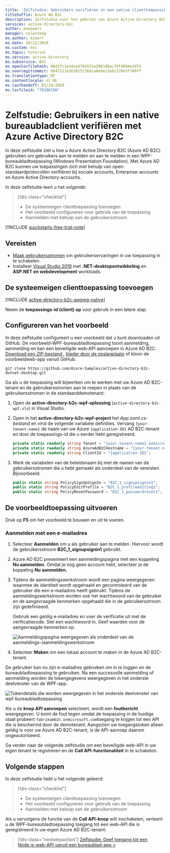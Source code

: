 ```yaml
---
title: 'Zelfstudie: Gebruikers verifiëren in een native clienttoepassing'
titleSuffix: Azure AD B2C
description: Zelfstudie over het gebruik van Azure Active Directory B2C voor het opgeven van gebruikersaanmeldingsreferenties voor een .NETdesktop-app.
services: active-directory-b2c
author: msmimart
manager: celestedg
ms.author: mimart
ms.date: 10/12/2019
ms.custom: mvc
ms.topic: tutorial
ms.service: active-directory
ms.subservice: B2C
ms.openlocfilehash: 06d27c3a3daa4702653a2063d0ac70fd094e2d74
ms.sourcegitcommit: 0947111b263015136bca0e6ec5a8c570b3f700ff
ms.translationtype: MT
ms.contentlocale: nl-NL
ms.lasthandoff: 03/24/2020
ms.locfileid: "78186196"
---
```

# <a name="tutorial-authenticate-users-in-a-native-desktop-client-using-azure-active-directory-b2c"></a>Zelfstudie: Gebruikers in een native bureaubladclient verifiëren met Azure Active Directory B2C

In deze zelfstudie ziet u hoe u Azure Active Directory B2C (Azure AD B2C) gebruiken om gebruikers aan te melden en aan te melden in een WPF-bureaubladtoepassing (Windows Presentation Foundation). Met Azure AD B2C kunnen uw toepassingen zich met behulp van open-standaardprotocollen verifiëren bij sociale accounts, Enterprise-accounts en Azure Active Directory-accounts.

In deze zelfstudie leert u het volgende:

> [!div class="checklist"]
> * De systeemeigen clienttoepassing toevoegen
> * Het voorbeeld configureren voor gebruik van de toepassing
> * Aanmelden met behulp van de gebruikersstroom

[!INCLUDE [quickstarts-free-trial-note](../../includes/quickstarts-free-trial-note.md)]

## <a name="prerequisites"></a>Vereisten

- [Maak gebruikersstromen](tutorial-create-user-flows.md) om gebruikerservaringen in uw toepassing in te schakelen.
- Installeer [Visual Studio 2019](https://www.visualstudio.com/downloads/) met **.NET-desktopontwikkeling** en **ASP.NET en webdevelopment** workloads.

## <a name="add-the-native-client-application"></a>De systeemeigen clienttoepassing toevoegen

[!INCLUDE [active-directory-b2c-appreg-native](../../includes/active-directory-b2c-appreg-native.md)]

Neem de **toepassings-id (client) op** voor gebruik in een latere stap.

## <a name="configure-the-sample"></a>Configureren van het voorbeeld

In deze zelfstudie configureert u een voorbeeld dat u kunt downloaden uit GitHub. De voorbeeld-WPF-bureaubladtoepassing toont aanmelding, aanmelding en kan een beveiligde web-API aanroepen in Azure AD B2C. [Download een ZIP-bestand ](https://github.com/Azure-Samples/active-directory-b2c-dotnet-desktop/archive/msalv3.zip), [blader door de opslagplaats](https://github.com/Azure-Samples/active-directory-b2c-dotnet-desktop) of kloon de voorbeeldweb-app vanuit GitHub.

```
git clone https://github.com/Azure-Samples/active-directory-b2c-dotnet-desktop.git
```

Ga als u de toepassing wilt bijwerken om te werken met uw Azure AD B2C-tenant en de gebruikersstromen aan te roepen in plaats van de gebruikersstromen in de standaarddemotenant:

1. Open de **active-directory-b2c-wpf-oplossing** (`active-directory-b2c-wpf.sln`) in Visual Studio.
2. Open in het **active-directory-b2c-wpf-project** het *App.xaml.cs-bestand* en vind de volgende variabele definities. Vervang `{your-tenant-name}` de naam van uw Azure `{application-ID}` AD B2C-tenant en door de toepassings-id die u eerder hebt geregistreerd.

    ```csharp
    private static readonly string Tenant = "{your-tenant-name}.onmicrosoft.com";
    private static readonly string AzureAdB2CHostname = "{your-tenant-name}.b2clogin.com";
    private static readonly string ClientId = "{application-ID}";
    ```

3. Werk de variabelen van de beleidsnaam bij met de namen van de gebruikersstromen die u hebt gemaakt als onderdeel van de vereisten. Bijvoorbeeld:

    ```csharp
    public static string PolicySignUpSignIn = "B2C_1_signupsignin1";
    public static string PolicyEditProfile = "B2C_1_profileediting1";
    public static string PolicyResetPassword = "B2C_1_passwordreset1";
    ```

## <a name="run-the-sample"></a>De voorbeeldtoepassing uitvoeren

Druk op **F5** om het voorbeeld te bouwen en uit te voeren.

### <a name="sign-up-using-an-email-address"></a>Aanmelden met een e-mailadres

1. Selecteer **Aanmelden** om u als gebruiker aan te melden. Hiervoor wordt de gebruikersstroom **B2C_1_signupsignin1** gebruikt.
2. Azure AD B2C presenteert een aanmeldingspagina met een koppeling **Nu aanmelden.** Omdat je nog geen account hebt, selecteer je de koppeling **Nu aanmelden.**
3. Tijdens de aanmeldingswerkstroom wordt een pagina weergegeven waarmee de identiteit wordt opgehaald en gecontroleerd van de gebruiker die een e-mailadres heeft gebruikt. Tijdens de aanmeldingswerkstroom worden ook het wachtwoord van de gebruiker en de aangevraagde kenmerken opgehaald die in de gebruikersstroom zijn gedefinieerd.

    Gebruik een geldig e-mailadres en voer de verificatie uit met de verificatiecode. Stel een wachtwoord in. Geef waarden voor de aangevraagde kenmerken op.

    ![Aanmeldingspagina weergegeven als onderdeel van de aanmeldings-/aanmeldingswerkstroom](./media/tutorial-desktop-app/azure-ad-b2c-sign-up-workflow.png)

4. Selecteer **Maken** om een lokaal account te maken in de Azure AD B2C-tenant.

De gebruiker kan nu zijn e-mailadres gebruiken om in te loggen en de bureaubladtoepassing te gebruiken. Na een succesvolle aanmelding of aanmelding worden de tokengegevens weergegeven in het onderste deelvenster van de WPF-app.

![Tokendetails die worden weergegeven in het onderste deelvenster van wpf-bureaubladtoepassing](./media/tutorial-desktop-app/desktop-app-01-post-signin.png)

Als u de **knop API aanroepen** selecteert, wordt een **foutbericht** weergegeven. U komt de fout tegen omdat de toepassing in de huidige staat probeert `fabrikamb2c.onmicrosoft.com`toegang te krijgen tot een API die is beschermd door de demotenant. Aangezien uw toegangstoken alleen geldig is voor uw Azure AD B2C-tenant, is de API-aanroep daarom ongeautoriseerd.

Ga verder naar de volgende zelfstudie om een beveiligde web-API in uw eigen tenant te registreren en de **Call API-functionaliteit** in te schakelen.

## <a name="next-steps"></a>Volgende stappen

In deze zelfstudie hebt u het volgende geleerd:

> [!div class="checklist"]
> * De systeemeigen clienttoepassing toevoegen
> * Het voorbeeld configureren voor gebruik van de toepassing
> * Aanmelden met behulp van de gebruikersstroom

Als u vervolgens de functie van de **Call API-knop** wilt inschakelen, verleent u de WPF-bureaubladtoepassing toegang tot een web-API die is geregistreerd in uw eigen Azure AD B2C-tenant:

> [!div class="nextstepaction"]
> [Zelfstudie: Geef toegang tot een Node.js-web-API vanuit een bureaublad-app >](tutorial-desktop-app-webapi.md)
